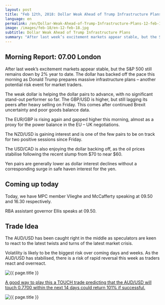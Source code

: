 ```yaml
---
layout: post
title: "Feb 12th, 2018: Dollar Weak Ahead of Trump Infrastructure Plans"
language: en
permalink: /en/Dollar-Weak-Ahead-of-Trump-Infrastructure-Plans-12-feb-18/
image: /images/feb-18/en-12-feb-18.jpg
subtitle: Dollar Weak Ahead of Trump Infrastructure Plans
summary: "After last week’s excitement markets appear stable, but the S&P 500 still remains down by 2% year to date. The dollar has backed off the pace this morning as Donald Trump prepares massive infrastructure plans – another potential risk event for market traders"
---
```

## Morning Report: 07.00 London

After last week’s excitement markets appear stable, but the S&P 500 still remains down by 2% year to date. The dollar has backed off the pace this morning as Donald Trump prepares massive infrastructure plans – another potential risk event for market traders. 

The weak dollar is helping the dollar pairs to advance, with no significant stand-out performer so far. The GBP/USD is higher, but still lagging its peers after heavy selling on Friday. This comes after continued Brexit uncertainty and poor goods balance data. 

The EUR/GBP is rising again and gapped higher this morning, almost as a proxy for the power balance in the EU – UK negotiations. 

The NZD/USD is gaining interest and is one of the few pairs to be on track for two positive sessions since Friday. 

The USD/CAD is also enjoying the dollar backing off, as the oil prices stabilise following the recent slump from $70 to near $60. 

Yen pairs are generally lower as dollar interest declines without a corresponding surge in safe haven interest for the yen. 

## Coming up today 

Today, we have MPC member Vlieghe and McCafferty speaking at 09.50 and 16.30 respectively. 

RBA assistant governor Ellis speaks at 09.50. 

## Trade Idea

The AUD/USD has been caught right in the middle as speculators are keen to react to the latest twists and turns of the latest market crisis. 

Volatility is likely to be the biggest risk over coming days and weeks. As the AUD/USD has stabilised, there is a risk of rapid reversal this week as traders react and overreact.

<img class="post-image" src="{{ site.url }}/images/feb-18/en-12-feb-18.jpg" alt="{{ page.title }}" title="{{ page.title }}">

<a href="%LINK%%?currency=GBP&market=forex&underlying=frxAUDUSD&formname=touchnotouch&duration_amount=14&duration_units=d&amount=10&amount_type=payout&expiry_type=duration&barrier=0.7700" target="_blank">A good way to play this a TOUCH trade predicting that the AUD/USD will touch 0.7700 within the next 14 days could return 101% if successful.</a>

<img class="post-image" src="{{ site.url }}/images/feb-18/en-12-feb-1-18.jpg" alt="{{ page.title }}" title="{{ page.title }}">
